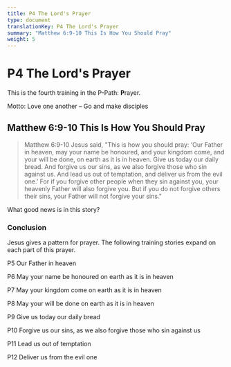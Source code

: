 ```yaml
---
title: P4 The Lord's Prayer
type: document
translationKey: P4 The Lord's Prayer
summary: "Matthew 6:9-10 This Is How You Should Pray"
weight: 5
---
```

# P4 The Lord's Prayer

This is the fourth training in the P-Path: **P**rayer.

Motto: Love one another – Go and make disciples

## Matthew 6:9-10 This Is How You Should Pray

>   Matthew 6:9-10 Jesus said, "This is how you should pray: ‘Our Father in heaven, may your name be honoured, and your kingdom come, and your will be done, on earth as it is in heaven. Give us today our daily bread. And forgive us our sins, as we also forgive those who sin against us. And lead us out of temptation, and deliver us from the evil one.’ For if you forgive other people when they sin against you, your heavenly Father will also forgive you. But if you do not forgive others their sins, your Father will not forgive your sins."

What good news is in this story?

### Conclusion

Jesus gives a pattern for prayer. The following training stories expand on each part of this prayer.

P5 Our Father in heaven

P6 May your name be honoured on earth as it is in heaven

P7 May your kingdom come on earth as it is in heaven

P8 May your will be done on earth as it is in heaven

P9 Give us today our daily bread

P10 Forgive us our sins, as we also forgive those who sin against us

P11 Lead us out of temptation

P12 Deliver us from the evil one

